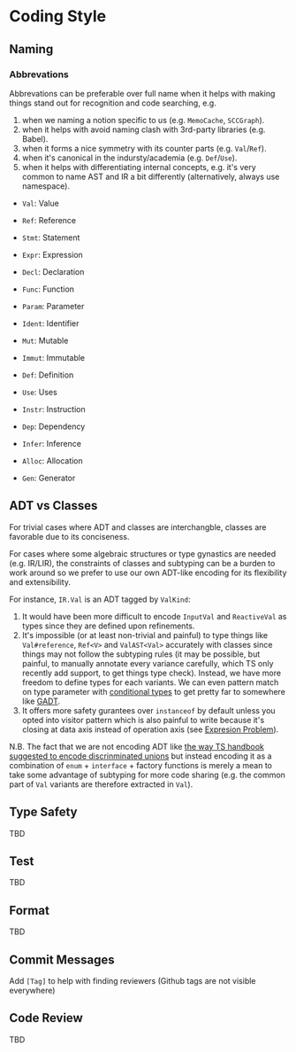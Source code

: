 # Coding Style

## Naming

### Abbrevations

Abbrevations can be preferable over full name when it helps with making things
stand out for recognition and code searching, e.g.

1. when we naming a notion specific to us (e.g. `MemoCache`, `SCCGraph`).
2. when it helps with avoid naming clash with 3rd-party libraries (e.g. Babel).
3. when it forms a nice symmetry with its counter parts (e.g. `Val`/`Ref`).
4. when it's canonical in the indursty/academia (e.g. `Def`/`Use`).
5. when it helps with differentiating internal concepts, e.g. it's very common
   to name AST and IR a bit differently (alternatively, always use namespace).

- `Val`: Value
- `Ref`: Reference
- `Stmt`: Statement
- `Expr`: Expression
- `Decl`: Declaration
- `Func`: Function
- `Param`: Parameter
- `Ident`: Identifier

- `Mut`: Mutable
- `Immut`: Immutable

- `Def`: Definition
- `Use`: Uses
- `Instr`: Instruction

- `Dep`: Dependency
- `Infer`: Inference
- `Alloc`: Allocation
- `Gen`: Generator

## ADT vs Classes

For trivial cases where ADT and classes are interchangble, classes are favorable
due to its conciseness.

For cases where some algebraic structures or type gynastics are needed
(e.g. IR/LIR), the constraints of classes and subtyping can be a burden to work
around so we prefer to use our own ADT-like encoding for its flexibility and
extensibility.

For instance, `IR.Val` is an ADT tagged by `ValKind`:

1. It would have been more difficult to encode `InputVal` and `ReactiveVal` as
   types since they are defined upon refinements.
2. It's impossible (or at least non-trivial and painful) to type things like
   `Val#reference`, `Ref<V>` and `ValAST<Val>` accurately with classes since
   things may not follow the subtyping rules (it may be possible, but painful,
   to manually annotate every variance carefully, which TS only recently add
   support, to get things type check). Instead, we have more freedom to define
   types for each variants. We can even pattern match on type parameter with
   [conditional types](https://www.typescriptlang.org/docs/handbook/2/conditional-types.html#handbook-content) to get pretty far to somewhere like [GADT](https://en.wikipedia.org/wiki/Generalized_algebraic_data_type).
3. It offers more safety gurantees over `instanceof` by default unless you opted
   into visitor pattern which is also painful to write because it's closing at
   data axis instead of operation axis (see [Expresion Problem](https://wiki.c2.com/?ExpressionProblem)).

N.B. The fact that we are not encoding ADT like [the way TS handbook suggested to encode discrinminated unions](https://www.typescriptlang.org/docs/handbook/typescript-in-5-minutes-func.html#discriminated-unions) but instead encoding it
as a combination of `enum` + `interface` + factory functions is merely a mean to
take some advantage of subtyping for more code sharing (e.g. the common part of
`Val` variants are therefore extracted in `Val`).

## Type Safety

TBD

## Test

TBD

## Format

TBD

## Commit Messages

Add `[Tag]` to help with finding reviewers (Github tags are not visible everywhere)

## Code Review

TBD
